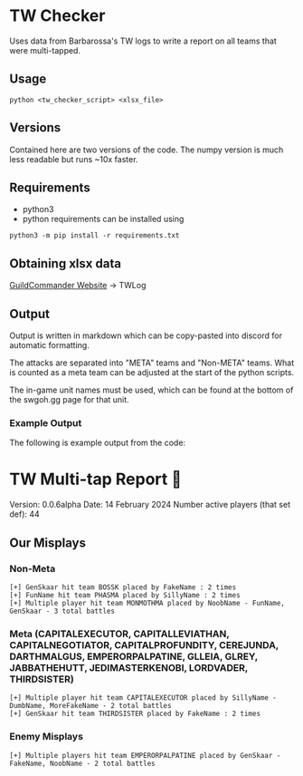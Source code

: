 # TW Checker

Uses data from Barbarossa's TW logs to write a report on all teams that were
multi-tapped.

## Usage

``` Shell
python <tw_checker_script> <xlsx_file>
```

## Versions

Contained here are two versions of the code. The numpy version is much
less readable but runs ~10x faster.

## Requirements

- python3
- python requirements can be installed using

```Shell
python3 -m pip install -r requirements.txt
```

## Obtaining xlsx data

[GuildCommander Website](https://swgoh-guild-commander.azurewebsites.net/)
-> TWLog

## Output

Output is written in markdown which can be copy-pasted into discord for
automatic formatting.

The attacks are separated into "META" teams and "Non-META" teams. What is counted
as a meta team can be adjusted at the start of the python scripts.

The in-game unit names must be used, which can be found at the bottom of the swgoh.gg
page for that unit.

### Example Output

The following is example output from the code:

# TW Multi-tap Report :parrot:
Version: 0.0.6alpha
Date: 14 February 2024
Number active players (that set def): 44
## Our Misplays
### Non-Meta
```
[+] GenSkaar hit team BOSSK placed by FakeName : 2 times
[+] FunName hit team PHASMA placed by SillyName : 2 times
[+] Multiple player hit team MONMOTHMA placed by NoobName - FunName, GenSkaar - 3 total battles
```
### Meta (CAPITALEXECUTOR, CAPITALLEVIATHAN, CAPITALNEGOTIATOR, CAPITALPROFUNDITY, CEREJUNDA, DARTHMALGUS, EMPERORPALPATINE, GLLEIA, GLREY, JABBATHEHUTT, JEDIMASTERKENOBI, LORDVADER, THIRDSISTER)
```
[+] Multiple player hit team CAPITALEXECUTOR placed by SillyName - DumbName, MoreFakeName - 2 total battles
[+] GenSkaar hit team THIRDSISTER placed by FakeName : 2 times
```
### Enemy Misplays
```
[+] Multiple players hit team EMPERORPALPATINE placed by GenSkaar - FakeName, NoobName - 2 total battles
```
